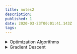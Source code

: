 ```yaml
---
title: notes2
description: 
published: 1
date: 2020-03-23T00:01:41.143Z
tags: 
---
```



<details>
<summary>Optimization Algorithms</summary>

An **optimization algorithm** is executed a predefined number of times and is used to find optimal solutions to problems, in mathematical terms, these ‘problems’ are referred to as functions. An optimizer within a neural network is an algorithmic implementation that facilitates the process of gradient descent within a neural network by minimizing the loss values provided via the loss function. To reduce the loss, the values of the weights within the network need to be selected appropriately.

Optimization algorithms are the ‘backbone algorithms’ of Machine Learning.
  
**Gradient descent** is an optimization algorithm used to find values that reduce the cost function.  This is done through the calculation of a gradient value, that is utilized to select values at each step that finds the local minimum of a cost function. The negative of the gradient is used to find the local minimum.

The **cost function** quantifies ‘how well’ a machine learning model performs. The quantification is an output(cost) based on a set of inputs, which are referred to as parameter values. The parameter values are used to estimate a prediction, and the ‘cost’ is the difference between the prediction and the actual values.

The smallest parameter values that lie within the entire domain of a cost function is called a **global minimum**. A **local minimum** refers to the lowest parameter values that lie within a set range of the cost function.

**Convergence** describes the notion of movement towards optimal parameter values or global minimum when used in the context of machine learning.
  
The **loss function** quantifies ‘how well’ a machine learning model performs. The quantification is an output(cost) based on a set of inputs, which are referred to as parameter values. The parameter values are used to estimate a prediction, and the ‘loss’ is the difference between the predictions and the actual values.

An **activation function** (also: ‘squashing function’) is a mathematical operation that transforms the result or signals of neurons into a normalized output. The purpose of an activation function as a component of a neural network is to introduce non-linearity within the network. The inclusion of an activation function enables the neural network to have greater representational power and solve complex functions.


## common activation functions
  
**Sigmoid**
  
**ReLU (Rectified Linear Unit)**
A type of activation function that transforms the value results of a neuron.
The transformation imposed by ReLU on values from a neuron is represented by the formula y=max(0,x). The ReLU activation function clamps down any negative values from the neuron to 0, and positive values remain unchanged. The result of this mathematical transformation is utilized as the output of the current layer and used as input to a consecutive layer within a neural network. In the matter of Vanishing gradient, ReLU is a standard solution to limiting or avoiding the effect of vanishing gradient on a neural network.

**Softmax**
A type of activation function that is utilized to derive the probability distribution of a set of numbers within an input vector. The output of a softmax activation function is a vector in which its set of values represents the probability of an occurrence of a class or event. The values within the vector all add up to 1.


[Glorot uniform initializer](http://proceedings.mlr.press/v9/glorot10a/glorot10a.pdf) is a neural network’s weight initialization method utilized as a solution to solve unsteady gradients within a neural network. It initializes the weights of a network from a distribution of values over a certain range, with the mean of the value evaluating to zero and a constant variance. The maximum of the distribution is the positive value of the range, and the minimum is the negative value of the range.

```python
range = [value, -value]
```

The value used to determine the distribution range is derived from the formula, fan_in is the number input to layer, and fan_out is the number of neurons within the layer:

```python
value = sqrt(6 / fan_in + fan_out)
```




</details>
  
<details>
<summary>Gradient Descent</summary>

Gradient Descent is a very common optimization algorithm.
Given a cost function, find the optimum solution to solve the cost function. 
Gradient descent is an algorithm that works by making changes to the values of the parameters that are within the model, all in the purpose of minimizing the cost function eg. [Mean Squared Error](https://en.wikipedia.org/wiki/Mean_squared_error).

Gradient descent works by finding the direction to take towards a local minimum based on the calculated gradient obtained from the error function with respect to the parameters at a particular data point.

Let’s use a graph that contains a bowl-shaped curve, and a ball, placed on the top left side of the curve. The ball represents a certain point (value) in the parameter space that is initially randomly chosen, and the curve represents the cost values plotted against a range of parameter values. The goal is to reach the parameter value that provides the lowest cost value.
On the x-axis of the plot is a value representing the cost, and on the y-axis is a value denoted by ‘X’ that represents the range of parameter values that we are utilizing to solve the cost function.

Image of a cost function curvature

The minimum (singular)/minima(plural) is a point within the slope where the optimum value that minimizes the cost function exists, and gradient descent is the algorithm that guides our ball towards the minimum at several steps (iterations).
To solve the cost function, we are looking for the lowest point of the curve, and this is the point where the gradient is zero or close to zero.

NB: Cost function curve aren’t always necessarily a nice bowl shape with one local minima. In the example used in the image above there is only one input paramter(1 dimensional paramter space) to the cost fucntion, but in practice, the parameter space tends to have more dimensions.

  
**optimization algorithms**

  - Stochastic Gradient Descent
  - Mini Batch Gradient Descent
  - Nesterov Accelerated Gradient
  
**Batch Gradient Descent**

The application of the gradient descent algorithm to training data comes in various forms. One form is called Batch Gradient Descent (BGD).
In the image above, we take steps towards a local minimum. In BGD, we actually utilize every training data at our disposal to decide as to which direction and by how much we move towards a minimum. We use all our training data at each step.
For extensive training data, the training process can be prolonged but can be computationally efficient as we do not make any changes to our model parameters as often as other variants of gradient descent. Although BGD is not memory efficient, as you can imagine that we require all our datasets available in memory when training a model.

**Stochastic Gradient Descent**
On the other side of the coin to BGD, we have Stochastic Gradient Descent (SGD).
As opposed to iterating through every data within our training set and then making a step towards a local minimum, SGD works by actually picking a single data point from the training set and computing the gradient, based on this single data point.
You can probably tell that between BGD and SGD, SGD is the faster algorithm since you are computing the gradient based on a single instance of the data as opposed to the entire dataset, but at what cost. Updates made within the parameter space during gradient descent can be noisy when using SGD. The noisiness characteristic of SGD is a result of its random nature that occurs when selecting data points from the training set to compute gradients from at each step. To accommodate for the noisiness nature of SGD and ensure we reach an optimum parameter value, we have to iterate over the training data a certain number of times and ensure that at the beginning of the gradient descent process, the training data is shuffled. 
  Noise leads to ambiguous parameter values to solve the cost function, although given enough time, SGD will approach a local minimum. The noisiness and random nature of SGD are also beneficial. It’s useful for when the algorithm gets ‘stuck’ in a local minimum that isn’t the global minimum.

In comparison to BGD, SGD has the benefit of escaping local minimums and finding the global minimum due to its random and erratic nature when allocating parameter values at each step. But BGD parameter values are closer to the global minimum and optimal in comparison to SGD. There is a trade-off between speed and optimality when faced with selecting between both variants of the gradient descent algorithms.

**Mini Batch Gradient Descent**

How about an approach that leverages the good characteristics of both SGD and BGD.
Mini Batch Gradient Descent computes the gradient based on randomly selected data within the training set just like SGD but does not include the entire dataset when computing gradients, so it’s also not quite BGD. You could say it’s a hybrid.
Mini Batch GD uses a small number of data when computing gradients; in comparison to BGD, it’s faster, but when compared to SGD, it’s still slower.
The advantage of Mini Batch GD to SGD is the reduction in noise within the parameter space. This means that utilizing Mini Batch GD, means optimum parameter values are more reachable.
</details>